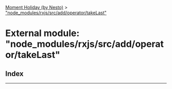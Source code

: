 [Moment Holiday (by Nesto)](../README.md) > ["node_modules/rxjs/src/add/operator/takeLast"](../modules/_node_modules_rxjs_src_add_operator_takelast_.md)

# External module: "node_modules/rxjs/src/add/operator/takeLast"

## Index

---

